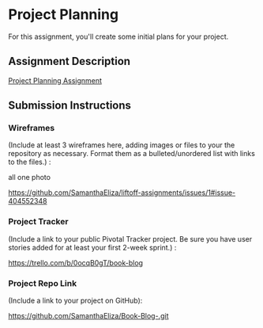 # Project Planning
For this assignment, you'll create some initial plans for your project.

## Assignment Description
[Project Planning Assignment](https://education.launchcode.org/liftoff/assignments/planning/)

## Submission Instructions

### Wireframes

(Include at least 3 wireframes here, adding images or files to your the repository as necessary. Format them as a bulleted/unordered list with links to the files.) :

all one photo


https://github.com/SamanthaEliza/liftoff-assignments/issues/1#issue-404552348



### Project Tracker

(Include a link to your public Pivotal Tracker project. Be sure you have user stories added for at least your first 2-week sprint.) :

https://trello.com/b/0ocqB0gT/book-blog

### Project Repo Link

(Include a link to your project on GitHub):

https://github.com/SamanthaEliza/Book-Blog-.git
